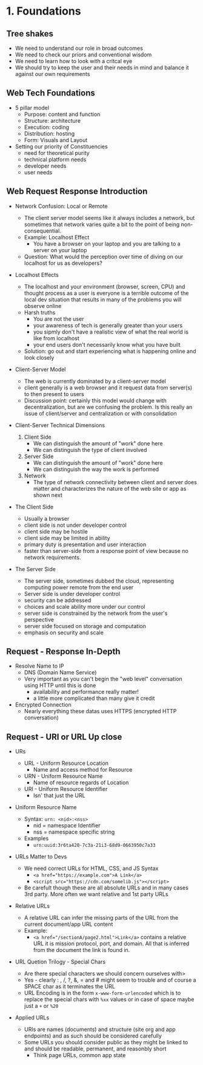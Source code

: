 # 1. Foundations

## Tree shakes

- We need to understand our role in broad outcomes
- We need to check our priors and conventional wisdom
- We need to learn how to look with a critcal eye
- We should try to keep the user and their needs in mind and balance it against our own requirements

## Web Tech Foundations

- 5 pillar model
  - Purpose: content and function
  - Structure: architecture
  - Execution: coding
  - Distribution: hosting
  - Form: Visuals and Layout
- Setting our priority of Constituencies
  - need for theoretical purity
  - technical platform needs
  - developer needs
  - user needs

## Web Request Response Introduction

- Network Confusion: Local or Remote

  - The client server model seems like it always includes a network, but sometimes that network varies quite a bit to the point of being non-consequential.
  - Example: Localhost Effect
    - You have a browser on your laptop and you are talking to a server on your laptop
  - Question: What would the perception over time of diving on our localhost for us as developers?

- Localhost Effects

  - The localhost and your environment (browser, screen, CPU) and thought process as a user is everyone is a terrible outcome of the local dev situation that results in many of the problems you will observe online
  - Harsh truths
    - You are not the user
    - your awareness of tech is generally greater than your users
    - you sipmly don't have a realistic view of what the real world is like from localhost
    - your end users don't necessarily know what you have built
  - Solution: go out and start experiencing what is happening online and look closely

- Client-Server Model

  - The web is currently dominated by a client-server model
  - client generally is a web browser and it request data from server(s) to then present to users
  - Discussion point: certainly this model would change with decentralization, but are we confusing the problem. Is this really an issue of client/server and centralization or with consolidation

- Client-Server Technical Dimensions

  1. Client Side
     - We can distinguish the amount of "work" done here
     - We can distinguish the type of client involved
  2. Server Side
     - We can distinguish the amount of "work" done here
     - We can distinguish the way the work is performed
  3. Network
     - The type of network connectivity between client and server does matter and characterizes the nature of the web site or app as shown next

- The Client Side

  - Usually a browser
  - client side is not under developer control
  - client side may be hostile
  - client side may be limited in ability
  - primary duty is presentation and user interaction
  - faster than server-side from a response point of view because no network requirements.

- The Server Side

  - The server side, sometimes dubbed the cloud, representing computing power remote from the end user
  - Server side is under developer control
  - security can be addressed
  - choices and scale ability more under our control
  - server side is constrained by the network from the user's perspective
  - server side focused on storage and computation
  - emphasis on security and scale

## Request - Response In-Depth

- Resolve Name to IP
  - DNS (Domain Name Service)
  - Very important as you can't begin the "web level" conversation using HTTP until this is done
    - availability and performance really matter!
    - a little more complicated than many give it credit
- Encrypted Connection
  - Nearly everything these datas uses HTTPS (encrypted HTTP conversation)

## Request - URI or URL Up close

- URs

  - URL - Uniform Resource Location
    - Name and access method for Resource
  - URN - Uniform Resource Name
    - Name of resource regards of Location
  - URI - Uniform Resource Identifier
    - Isn' that just the URL

- Uniform Resource Name

  - Syntax: `urn: <nid>:<nss>`
    - nid = namespace Identifier
    - nss = namespace specific string
  - Examples
    - `urn:uuid:3r6ta420-7c3a-21i3-68d9-0663950c7a33`

- URLs Matter to Devs

  - We need correct URLs for HTML, CSS, and JS Syntax
    - `<a href="https://example.com">A Link</a>`
    - `<script src="https://cdn.com/somelib.js"></script>`
  - Be carefult though these are all absolute URLs and in many cases 3rd party. More often we want relative and 1st party URLs

- Relative URLs

  - A relative URL can infer the missing parts of the URL from the current document/app URL content
  - Example:
    - `<a href="/sectionA/page2.html">Link</a>` contains a relative URL it is mission protocol, port, and domain. All that is inferred from the document the link is found in.

- URL Quetion Trilogy - Special Chars

  - Are there special characters we should concern ourselves with>
  - Yes - clearly : , /, ?, &, = and # might seem to trouble and of course a SPACE char as it terminates the URL
  - URL Encoding is in the form `x-www-form-urlencoded` which is to replace the special chars with `%xx` values or in case of space maybe just a `+` or `%20`

- Applied URLs
  - URls are names (documents) and structure (site org and app endpoints) and as such should be considered carefully
  - Some URLs you should consider public as they might be linked to and should be readable, permanent, and reasonbly short
    - Think page URLs, common app state
